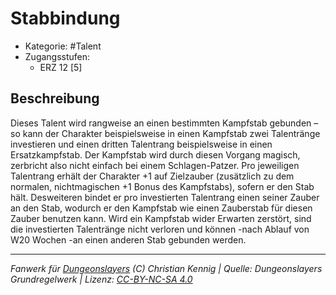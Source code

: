 <!---
Dies ist ein Fanwerk für DUNGEONSLAYERS (C) von Christian Kennig

Quellen:      [Dungeonslayers Grundregelwerk](https://www.f-space.de/ds4/downloads.html)
              [Talentbeschreibungen](https://www.f-space.de/ds4/tools-talentcards.html)
License:      [CC-BY-NC-SA 4.0](https://creativecommons.org/licenses/by-nc-sa/4.0/deed.de)
Richtlinien:  [Fanwerkrichtlinien](https://www.dungeonslayers.net/fanwerk-richtlinien/)
Autor:        Zauberlehrling
-->

  
# Stabbindung  
- Kategorie: #Talent  
- Zugangsstufen:  
  - ERZ 12 [5]  

## Beschreibung  
Dieses Talent wird rangweise an einen bestimmten Kampfstab gebunden – so kann der Charakter beispielsweise in einen Kampfstab zwei Talentränge investieren und einen dritten Talentrang beispielsweise in einen Ersatzkampfstab. Der Kampfstab wird durch diesen Vorgang magisch, zerbricht also nicht einfach bei einem Schlagen-Patzer. Pro jeweiligen Talentrang erhält der Charakter +1 auf Zielzauber (zusätzlich zu dem normalen, nichtmagischen +1 Bonus des Kampfstabs), sofern er den Stab hält. Desweiteren bindet er pro investierten Talentrang einen seiner Zauber an den Stab, wodurch er den Kampfstab wie einen Zauberstab für diesen Zauber benutzen kann. Wird ein Kampfstab wider Erwarten zerstört, sind die investierten Talentränge nicht verloren und können -nach Ablauf von W20 Wochen -an einen anderen Stab gebunden werden.


___  
*Fanwerk für [Dungeonslayers](https://www.dungeonslayers.net/) (C) Christian Kennig | Quelle: Dungeonslayers Grundregelwerk | Lizenz: [CC-BY-NC-SA 4.0](https://creativecommons.org/licenses/by-nc-sa/4.0/deed.de)*  